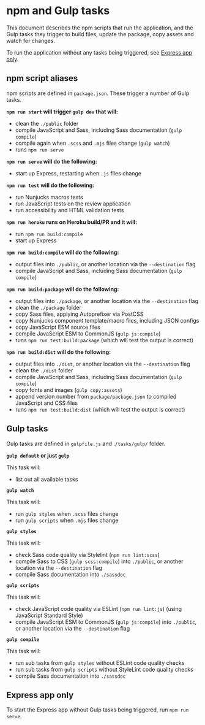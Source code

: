 # npm and Gulp tasks

This document describes the npm scripts that run the application, and the Gulp tasks they trigger to build files, update the package, copy assets and watch for changes.

To run the application without any tasks being triggered, see [Express app only](#express-app-only).

## npm script aliases

npm scripts are defined in `package.json`. These trigger a number of Gulp tasks.

**`npm run start` will trigger `gulp dev` that will:**
- clean the `./public` folder
- compile JavaScript and Sass, including Sass documentation (`gulp compile`)
- compile again when `.scss` and `.mjs` files change (`gulp watch`)
- runs `npm run serve`

**`npm run serve` will do the following:**
- start up Express, restarting when `.js` files change

**`npm run test` will do the following:**
- run Nunjucks macros tests
- run JavaScript tests on the review application
- run accessibility and HTML validation tests

**`npm run heroku` runs on Heroku build/PR and it will:**
- run `npm run build:compile`
- start up Express

**`npm run build:compile` will do the following:**
- output files into `./public`, or another location via the `--destination` flag
- compile JavaScript and Sass, including Sass documentation (`gulp compile`)

**`npm run build:package` will do the following:**
- output files into `./package`, or another location via the `--destination` flag
- clean the `./package` folder
- copy Sass files, applying Autoprefixer via PostCSS
- copy Nunjucks component template/macro files, including JSON configs
- copy JavaScript ESM source files
- compile JavaScript ESM to CommonJS (`gulp js:compile`)
- runs `npm run test:build:package` (which will test the output is correct)

**`npm run build:dist` will do the following:**
- output files into `./dist`, or another location via the `--destination` flag
- clean the `./dist` folder
- compile JavaScript and Sass, including Sass documentation (`gulp compile`)
- copy fonts and images (`gulp copy:assets`)
- append version number from `package/package.json` to compiled JavaScript and CSS files
- runs `npm run test:build:dist` (which will test the output is correct)


## Gulp tasks

Gulp tasks are defined in `gulpfile.js` and .`/tasks/gulp/` folder.

**`gulp default` or just `gulp`**

This task will:
- list out all available tasks

**`gulp watch`**

This task will:
- run `gulp styles` when `.scss` files change
- run `gulp scripts` when `.mjs` files change

**`gulp styles`**

This task will:
- check Sass code quality via Stylelint (`npm run lint:scss`)
- compile Sass to CSS (`gulp scss:compile`) into `./public`, or another location via the `--destination` flag
- compile Sass documentation into `./sassdoc`

**`gulp scripts`**

This task will:
 - check JavaScript code quality via ESLint (`npm run lint:js`) (using JavaScript Standard Style)
 - compile JavaScript ESM to CommonJS (`gulp js:compile`) into `./public`, or another location via the `--destination` flag

**`gulp compile`**

This task will:
- run sub tasks from `gulp styles` without ESLint code quality checks
- run sub tasks from `gulp scripts` without StyleLint code quality checks
- compile Sass documentation into `./sassdoc`

## Express app only

To start the Express app without Gulp tasks being triggered, run `npm run serve`.
